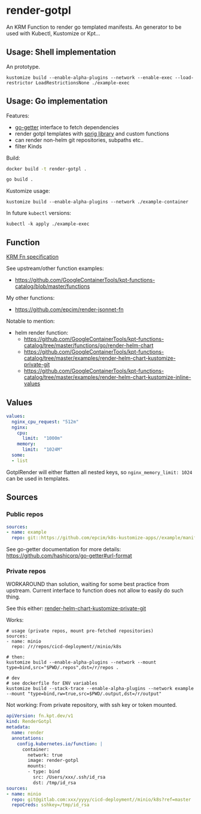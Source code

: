 # render-gotpl

An KRM Function to render go templated manifests.
An generator to be used with Kubectl, Kustomize or Kpt...

## Usage: Shell implementation

An prototype.

```
kustomize build --enable-alpha-plugins --network --enable-exec --load-restrictor LoadRestrictionsNone ./example-exec
```

## Usage: Go implementation

Features:
- [go-getter](https://github.com/hashicorp/go-getter) interface to fetch dependencies
- render gotpl templates with [sprig library](https://github.com/Masterminds/sprig) and custom functions
- can render non-helm git repositories, subpaths etc..
- filter Kinds

Build:
```sh
docker build -t render-gotpl .

go build .
```

Kustomize usage:
```
kustomize build --enable-alpha-plugins --network ./example-container
```

In future `kubectl` versions:
```
kubectl -k apply ./example-exec
```


## Function

[KRM Fn specification](https://github.com/kubernetes-sigs/kustomize/blob/master/cmd/config/docs/api-conventions/functions-spec.md)

See upstream/other function examples:
- https://github.com/GoogleContainerTools/kpt-functions-catalog/blob/master/functions

My other functions:
- https://github.com/epcim/render-jsonnet-fn

Notable to mention:
- helm render function:
  - https://github.com/GoogleContainerTools/kpt-functions-catalog/tree/master/functions/go/render-helm-chart
  - https://github.com/GoogleContainerTools/kpt-functions-catalog/tree/master/examples/render-helm-chart-kustomize-private-git
  - https://github.com/GoogleContainerTools/kpt-functions-catalog/tree/master/examples/render-helm-chart-kustomize-inline-values


## Values

```yaml
values:
  nginx_cpu_request: "512m"
  nginx:
    cpu:
      limit:  "1000m"
    memory:
      limit:  "1024M"
  some:
  - list
```

GotplRender will either flatten all nested keys, so `nginx_memory_limit: 1024` can be used in templates.

## Sources

### Public repos

```yaml
sources:
- name: example
  repo: git::https://github.com/epcim/k8s-kustomize-apps//example/manifests?ref=main
```

See go-getter documentation for more details: https://github.com/hashicorp/go-getter#url-format

### Private repos

WORKAROUND than solution, waiting for some best practice from upstream.
Current interface to function does not allow to easily do such thing.

See this either: [render-helm-chart-kustomize-private-git](https://github.com/GoogleContainerTools/kpt-functions-catalog/tree/master/examples/render-helm-chart-kustomize-private-git)


Works:
```
# usage (private repos, mount pre-fetched repositories)
sources:
- name: minio
  repo: /r/repos/cicd-deployment//minio/k8s

# then:
kustomize build --enable-alpha-plugins --network --mount type=bind,src="$PWD/.repos",dst=/r/repos .

# dev
# see dockerfile for ENV variables
kustomize build --stack-trace --enable-alpha-plugins --network example --mount "type=bind,rw=true,src=$PWD/.output,dst=/r/output"
```

Not working:
From private repository, with ssh key or token mounted.
```yaml
apiVersion: fn.kpt.dev/v1
kind: RenderGotpl
metadata:
  name: render
  annotations:
    config.kubernetes.io/function: |
      container:
        network: true
        image: render-gotpl
        mounts:
        - type: bind
          src: /Users/xxx/.ssh/id_rsa
          dst: /tmp/id_rsa
sources:
- name: minio
  repo: git@gitlab.com:xxx/yyyy/cicd-deployment//minio/k8s?ref=master
  repoCreds: sshkey=/tmp/id_rsa
```

